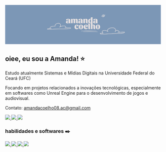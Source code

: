 ![Banner da Amanda Coelho](./banner.png)

## oiee, eu sou a Amanda! ⭐

Estudo atualmente Sistemas e Mídias Digitais na Universidade Federal do Ceará (UFC)

Focando em projetos relacionados a inovações tecnológicas, especialmente em softwares como Unreal Engine para o desenvolvimento de jogos e audiovisual.

Contato: amandacoelho08.ac@gmail.com

<div align="left">
  <a href="https://www.behance.net/amandaco3lho" target="_blank">
    <img src="https://img.shields.io/badge/Behance-7C97B6?style=for-the-badge&logo=behance&labelColor=7C97B6"/>
  </a>
  <a href="https://www.linkedin.com/in/amandaco3lho/" target="_blank">
    <img src="https://img.shields.io/badge/Linkedin-7C97B6?style=for-the-badge&logo=linkedin&labelColor=7C97B6"/>
  </a>
  <a href="https://www.instagram.com/amanda_fc2/" target="_blank">
    <img src="https://img.shields.io/badge/Instagram-7C97B6?style=for-the-badge&logo=instagram&logoColor=FFF&labelColor=7C97B6"/>
  </a>
</div>

### habilidades e softwares ✒️

<div align="left">
  <a href="https://www.unrealengine.com/en-US" target="_blank">
    <img src="https://img.shields.io/badge/Unreal%20Engine-7C97B6?style=for-the-badge&logo=unrealengine&labelColor=7C97B6"/>
  </a>
  <a href="https://processingfoundation.org/" target="_blank">
    <img src="https://img.shields.io/badge/Processing%20Foundation-7C97B6?style=for-the-badge&logo=processingfoundation&labelColor=7C97B6"/>
  </a>
  <a href="https://www.figma.com/" target="_blank">
    <img src="https://img.shields.io/badge/Figma-7C97B6?style=for-the-badge&logo=figma&logoColor=FFF&labelColor=7C97B6"/>
  </a>
  <a href="https://www.blender.org/" target="_blank">
    <img src="https://img.shields.io/badge/Blender-7C97B6?style=for-the-badge&logo=blender&logoColor=FFF&labelColor=7C97B6"/>
  </a>
</div>
